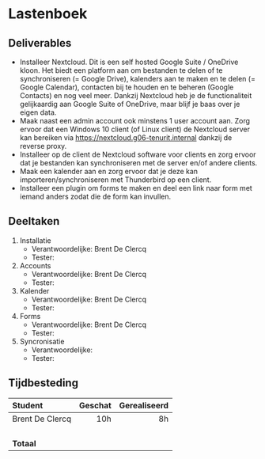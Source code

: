 # Lastenboek

## Deliverables

<!-- Som hier de concrete eindresultaten op die je voor deze opdracht moet opleveren. -->

- Installeer Nextcloud. Dit is een self hosted Google Suite / OneDrive kloon. Het biedt een platform aan om bestanden te delen of te synchroniseren (= Google Drive), kalenders aan te maken en te delen (= Google Calendar), contacten bij te houden en te beheren (Google Contacts) en nog veel meer. Dankzij Nextcloud heb je de functionaliteit gelijkaardig aan Google Suite of OneDrive, maar blijf je baas over je eigen data.
- Maak naast een admin account ook minstens 1 user account aan. Zorg ervoor dat een Windows 10 client (of Linux client) de Nextcloud server kan bereiken via https://nextcloud.g06-tenurit.internal dankzij de reverse proxy.
- Installeer op de client de Nextcloud software voor clients en zorg ervoor dat je bestanden kan synchroniseren met de server en/of andere clients.
- Maak een kalender aan en zorg ervoor dat je deze kan importeren/synchroniseren met Thunderbird op een client.
- Installeer een plugin om forms te maken en deel een link naar form met iemand anders zodat die de form kan invullen.

## Deeltaken

<!-- Som hier de deeltaken voor deze opdracht op en duid voor elk een verantwoordelijke en tester aan. Vermeld ook afhankelijkheden tussen deeltaken als die er zijn. Elke deeltaak wordt een kaartje op het kanban-bord! -->

1. Installatie
   - Verantwoordelijke: Brent De Clercq
   - Tester: <!-- Naam: iemand anders dan de verantwoordelijk! -->
2. Accounts
   - Verantwoordelijke: Brent De Clercq
   - Tester: <!-- Naam: iemand anders dan de verantwoordelijk! -->
3. Kalender
   - Verantwoordelijke: Brent De Clercq
   - Tester: <!-- Naam: iemand anders dan de verantwoordelijk! -->
4. Forms
   - Verantwoordelijke: Brent De Clercq
   - Tester: <!-- Naam: iemand anders dan de verantwoordelijk! -->
5. Syncronisatie
   - Verantwoordelijke: <!-- Naam. -->
   - Tester: <!-- Naam: iemand anders dan de verantwoordelijk! -->

## Tijdbesteding

| Student         | Geschat | Gerealiseerd |
| :-------------- | ------: | -----------: |
| Brent De Clercq |     10h |           8h |
| <!-- NAAM -->   |         |              |
| <!-- NAAM -->   |         |              |
| <!-- NAAM -->   |         |              |
| <!-- NAAM -->   |         |              |
| **Totaal**      |         |              |

<!-- Voeg na oplevering van de taak een schermafbeelding van rapport tijdbesteding voor deze taak toe. -->
